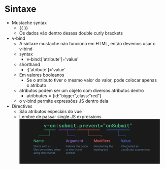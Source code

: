 # Sintaxe
- Mustache syntax
    - \{\{ \}\}
    - Os dados vão dentro desass double curly brackets 
- v-bind
    - A sintaxe mustache não funciona em HTML, então devemos usar o v-bind
    - syntax
        - v-bind:['atribute']='value'
    - shorthand
        - :['atribute']='value'
    - Em valores booleanos
        - Se o atributo tiver o mesmo valor do valor, pode colocar apenas o atributo
    - atributos podem ser um objeto com diversos atributos dentro
        - atribbutes = {id:"bigger",class:"red"}
    - o v-bind permite expressões JS dentro dela
- Directives
    - São atributos especiais do vue
    - Lembre de passar single JS expressions
    ![syntax explanation](image.png)